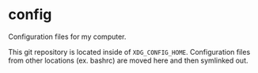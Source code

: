# config

Configuration files for my computer.

This git repository is located inside of `XDG_CONFIG_HOME`. Configuration files from other locations (ex. bashrc) are moved here and then symlinked out.
